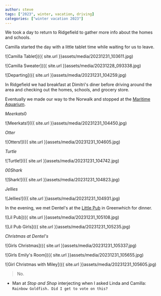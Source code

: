 ```yaml
---
author: steve
tags: ["2023", winter, vacation, driving]
categories: ["winter vacation 2023"]
---
```

We took a day to return to Ridgefield to gather more info about the homes and schools.  

Camilla started the day with a little tablet time while waiting for us to leave.  

![Camilla Tablet]({{ site.url }}assets/media/20231231_103611.jpg)  

![Camilla Sweater]({{ site.url }}assets/media/20231228_093338.jpg)  

![Departing]({{ site.url }}assets/media/20231231_104259.jpg)  

In Ridgefield we had breakfast at Dimitri's diner before driving around the area and checking out the homes, schools, and grocery store.  

Eventually we made our way to the Norwalk and stopped at the [Maritime Aquarium](https://www.maritimeaquarium.org/).   

*Meerkats*0  

![Meerkats!]({{ site.url }}assets/media/20231231_104450.jpg)  

*Otter*

![Otters!]({{ site.url }}assets/media/20231231_104605.jpg)  

*Turtle*  

![Turtle!]({{ site.url }}assets/media/20231231_104742.jpg)  

*00Shark*  

![Shark!]({{ site.url }}assets/media/20231231_104823.jpg)  

*Jellies*  

![Jellies!]({{ site.url }}assets/media/20231231_104931.jpg)  

In the evening, we met Dentel's at the [Little Pub](http://littlepub.com) in Greenwhich for dinner.  

![Lil Pub]({{ site.url }}assets/media/20231231_105108.jpg)  

![Lil Pub Girls]({{ site.url }}assets/media/20231231_105235.jpg)  

*Christmas at Dentel's*  

![Girls Christmas]({{ site.url }}assets/media/20231231_105337.jpg)  

![Girls Emily's Room]({{ site.url }}assets/media/20231231_105655.jpg)  

![Girl Christmas with Miley]({{ site.url }}assets/media/20231231_105605.jpg)  

> No.  

- Man at *Stop and Shop* interjecting when I asked Linda and Camilla: `Rainbow Goldfish. Did I get to vote on this?`
